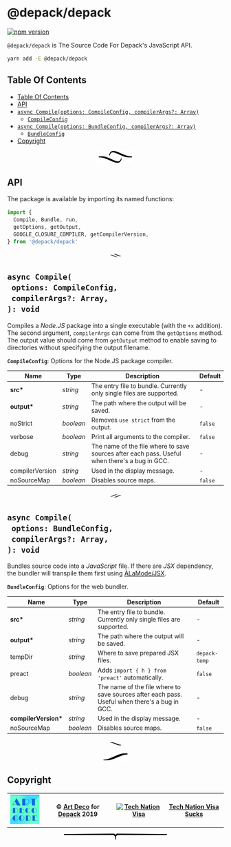 # @depack/depack

[![npm version](https://badge.fury.io/js/%40depack%2Fdepack.svg)](https://npmjs.org/package/@depack/depack)

`@depack/depack` is The Source Code For Depack's JavaScript API.

```sh
yarn add -E @depack/depack
```

## Table Of Contents

- [Table Of Contents](#table-of-contents)
- [API](#api)
- [`async Compile(options: CompileConfig, compilerArgs?: Array)`](#async-compileoptions-compileconfigcompilerargs-array-void)
  * [`CompileConfig`](#type-compileconfig)
- [`async Compile(options: BundleConfig, compilerArgs?: Array)`](#async-compileoptions-bundleconfigcompilerargs-array-void)
  * [`BundleConfig`](#type-bundleconfig)
- [Copyright](#copyright)

<p align="center"><a href="#table-of-contents"><img src=".documentary/section-breaks/0.svg?sanitize=true"></a></p>

## API

The package is available by importing its named functions:

```js
import {
  Compile, Bundle, run,
  getOptions, getOutput,
  GOOGLE_CLOSURE_COMPILER, getCompilerVersion,
} from '@depack/depack'
```

<p align="center"><a href="#table-of-contents"><img src=".documentary/section-breaks/1.svg?sanitize=true" width="25"></a></p>

## `async Compile(`<br/>&nbsp;&nbsp;`options: CompileConfig,`<br/>&nbsp;&nbsp;`compilerArgs?: Array,`<br/>`): void`

Compiles a _Node.JS_ package into a single executable (with the `+x` addition). The second argument, `compilerArgs` can come from the `getOptions` method. The output value should come from `getOutput` method to enable saving to directories without specifying the output filename.

__<a name="type-compileconfig">`CompileConfig`</a>__: Options for the Node.JS package compiler.

|      Name       |   Type    |                                          Description                                          | Default |
| --------------- | --------- | --------------------------------------------------------------------------------------------- | ------- |
| __src*__        | _string_  | The entry file to bundle. Currently only single files are supported.                          | -       |
| __output*__     | _string_  | The path where the output will be saved.                                                      | -       |
| noStrict        | _boolean_ | Removes `use strict` from the output.                                                         | `false` |
| verbose         | _boolean_ | Print all arguments to the compiler.                                                          | `false` |
| debug           | _string_  | The name of the file where to save sources after each pass. Useful when there's a bug in GCC. | -       |
| compilerVersion | _string_  | Used in the display message.                                                                  | -       |
| noSourceMap     | _boolean_ | Disables source maps.                                                                         | `false` |

<p align="center"><a href="#table-of-contents"><img src=".documentary/section-breaks/2.svg?sanitize=true" width="25"></a></p>

## `async Compile(`<br/>&nbsp;&nbsp;`options: BundleConfig,`<br/>&nbsp;&nbsp;`compilerArgs?: Array,`<br/>`): void`

Bundles source code into a _JavaScript_ file. If there are _JSX_ dependency, the bundler will transpile them first using [ÀLaMode/JSX](https://github.com/a-la/jsx).

__<a name="type-bundleconfig">`BundleConfig`</a>__: Options for the web bundler.

|         Name         |   Type    |                                          Description                                          |    Default    |
| -------------------- | --------- | --------------------------------------------------------------------------------------------- | ------------- |
| __src*__             | _string_  | The entry file to bundle. Currently only single files are supported.                          | -             |
| __output*__          | _string_  | The path where the output will be saved.                                                      | -             |
| tempDir              | _string_  | Where to save prepared JSX files.                                                             | `depack-temp` |
| preact               | _boolean_ | Adds `import { h } from 'preact'` automatically.                                              | `false`       |
| debug                | _string_  | The name of the file where to save sources after each pass. Useful when there's a bug in GCC. | -             |
| __compilerVersion*__ | _string_  | Used in the display message.                                                                  | -             |
| noSourceMap          | _boolean_ | Disables source maps.                                                                         | `false`       |

<p align="center"><a href="#table-of-contents"><img src=".documentary/section-breaks/3.svg?sanitize=true" width="25"></a></p>

<p align="center"><a href="#table-of-contents"><img src=".documentary/section-breaks/4.svg?sanitize=true"></a></p>


## Copyright

<table>
  <tr>
    <th>
      <a href="https://artd.eco">
        <img src="https://raw.githubusercontent.com/wrote/wrote/master/images/artdeco.png" alt="Art Deco" />
      </a>
    </th>
    <th>© <a href="https://artd.eco">Art Deco</a> for <a href="https://artd.eco/depack">Depack</a> 2019</th>
    <th>
      <a href="https://www.technation.sucks" title="Tech Nation Visa">
        <img src="https://raw.githubusercontent.com/artdecoweb/www.technation.sucks/master/anim.gif"
          alt="Tech Nation Visa" />
      </a>
    </th>
    <th><a href="https://www.technation.sucks">Tech Nation Visa Sucks</a></th>
  </tr>
</table>

<p align="center"><a href="#table-of-contents"><img src=".documentary/section-breaks/-1.svg?sanitize=true"></a></p>